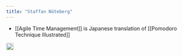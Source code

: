 ```yaml
---
title: "Staffan Nöteberg"
---
```


- [[Agile Time Management]] is Japanese translation of [[Pomodoro Technique Illustrated]]

<img src='https://scrapbox.io/api/pages/nishio/en/icon' alt='en.icon' height="19.5"/>